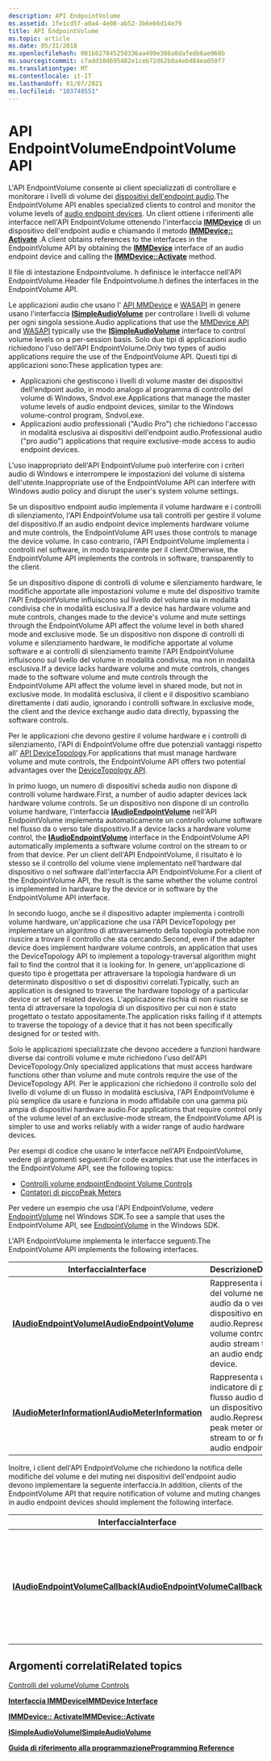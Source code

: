 ```yaml
---
description: API EndpointVolume
ms.assetid: 1fe1cd57-a0a4-4e08-ab52-3b6e66d14e79
title: API EndpointVolume
ms.topic: article
ms.date: 05/31/2018
ms.openlocfilehash: 081b827045250336aa499e386a8dafedb6ae068b
ms.sourcegitcommit: c7add10d695482e1ceb72d62b8a4ebd84ea050f7
ms.translationtype: MT
ms.contentlocale: it-IT
ms.lasthandoff: 01/07/2021
ms.locfileid: "103748551"
---
```

# <a name="endpointvolume-api"></a><span data-ttu-id="cbdd5-103">API EndpointVolume</span><span class="sxs-lookup"><span data-stu-id="cbdd5-103">EndpointVolume API</span></span>

<span data-ttu-id="cbdd5-104">L'API EndpointVolume consente ai client specializzati di controllare e monitorare i livelli di volume dei [dispositivi dell'endpoint audio](audio-endpoint-devices.md).</span><span class="sxs-lookup"><span data-stu-id="cbdd5-104">The EndpointVolume API enables specialized clients to control and monitor the volume levels of [audio endpoint devices](audio-endpoint-devices.md).</span></span> <span data-ttu-id="cbdd5-105">Un client ottiene i riferimenti alle interfacce nell'API EndpointVolume ottenendo l'interfaccia [**IMMDevice**](/windows/desktop/api/Mmdeviceapi/nn-mmdeviceapi-immdevice) di un dispositivo dell'endpoint audio e chiamando il metodo [**IMMDevice:: Activate**](/windows/desktop/api/Mmdeviceapi/nf-mmdeviceapi-immdevice-activate) .</span><span class="sxs-lookup"><span data-stu-id="cbdd5-105">A client obtains references to the interfaces in the EndpointVolume API by obtaining the [**IMMDevice**](/windows/desktop/api/Mmdeviceapi/nn-mmdeviceapi-immdevice) interface of an audio endpoint device and calling the [**IMMDevice::Activate**](/windows/desktop/api/Mmdeviceapi/nf-mmdeviceapi-immdevice-activate) method.</span></span>

<span data-ttu-id="cbdd5-106">Il file di intestazione Endpointvolume. h definisce le interfacce nell'API EndpointVolume.</span><span class="sxs-lookup"><span data-stu-id="cbdd5-106">Header file Endpointvolume.h defines the interfaces in the EndpointVolume API.</span></span>

<span data-ttu-id="cbdd5-107">Le applicazioni audio che usano l' [API MMDevice](mmdevice-api.md) e [WASAPI](wasapi.md) in genere usano l'interfaccia [**ISimpleAudioVolume**](/windows/desktop/api/Audioclient/nn-audioclient-isimpleaudiovolume) per controllare i livelli di volume per ogni singola sessione.</span><span class="sxs-lookup"><span data-stu-id="cbdd5-107">Audio applications that use the [MMDevice API](mmdevice-api.md) and [WASAPI](wasapi.md) typically use the [**ISimpleAudioVolume**](/windows/desktop/api/Audioclient/nn-audioclient-isimpleaudiovolume) interface to control volume levels on a per-session basis.</span></span> <span data-ttu-id="cbdd5-108">Solo due tipi di applicazioni audio richiedono l'uso dell'API EndpointVolume.</span><span class="sxs-lookup"><span data-stu-id="cbdd5-108">Only two types of audio applications require the use of the EndpointVolume API.</span></span> <span data-ttu-id="cbdd5-109">Questi tipi di applicazioni sono:</span><span class="sxs-lookup"><span data-stu-id="cbdd5-109">These application types are:</span></span>

-   <span data-ttu-id="cbdd5-110">Applicazioni che gestiscono i livelli di volume master dei dispositivi dell'endpoint audio, in modo analogo al programma di controllo del volume di Windows, Sndvol.exe.</span><span class="sxs-lookup"><span data-stu-id="cbdd5-110">Applications that manage the master volume levels of audio endpoint devices, similar to the Windows volume-control program, Sndvol.exe.</span></span>
-   <span data-ttu-id="cbdd5-111">Applicazioni audio professionali ("Audio Pro") che richiedono l'accesso in modalità esclusiva ai dispositivi dell'endpoint audio.</span><span class="sxs-lookup"><span data-stu-id="cbdd5-111">Professional audio ("pro audio") applications that require exclusive-mode access to audio endpoint devices.</span></span>

<span data-ttu-id="cbdd5-112">L'uso inappropriato dell'API EndpointVolume può interferire con i criteri audio di Windows e interrompere le impostazioni del volume di sistema dell'utente.</span><span class="sxs-lookup"><span data-stu-id="cbdd5-112">Inappropriate use of the EndpointVolume API can interfere with Windows audio policy and disrupt the user's system volume settings.</span></span>

<span data-ttu-id="cbdd5-113">Se un dispositivo endpoint audio implementa il volume hardware e i controlli di silenziamento, l'API EndpointVolume usa tali controlli per gestire il volume del dispositivo.</span><span class="sxs-lookup"><span data-stu-id="cbdd5-113">If an audio endpoint device implements hardware volume and mute controls, the EndpointVolume API uses those controls to manage the device volume.</span></span> <span data-ttu-id="cbdd5-114">In caso contrario, l'API EndpointVolume implementa i controlli nel software, in modo trasparente per il client.</span><span class="sxs-lookup"><span data-stu-id="cbdd5-114">Otherwise, the EndpointVolume API implements the controls in software, transparently to the client.</span></span>

<span data-ttu-id="cbdd5-115">Se un dispositivo dispone di controlli di volume e silenziamento hardware, le modifiche apportate alle impostazioni volume e mute del dispositivo tramite l'API EndpointVolume influiscono sul livello del volume sia in modalità condivisa che in modalità esclusiva.</span><span class="sxs-lookup"><span data-stu-id="cbdd5-115">If a device has hardware volume and mute controls, changes made to the device's volume and mute settings through the EndpointVolume API affect the volume level in both shared mode and exclusive mode.</span></span> <span data-ttu-id="cbdd5-116">Se un dispositivo non dispone di controlli di volume e silenziamento hardware, le modifiche apportate al volume software e ai controlli di silenziamento tramite l'API EndpointVolume influiscono sul livello del volume in modalità condivisa, ma non in modalità esclusiva.</span><span class="sxs-lookup"><span data-stu-id="cbdd5-116">If a device lacks hardware volume and mute controls, changes made to the software volume and mute controls through the EndpointVolume API affect the volume level in shared mode, but not in exclusive mode.</span></span> <span data-ttu-id="cbdd5-117">In modalità esclusiva, il client e il dispositivo scambiano direttamente i dati audio, ignorando i controlli software.</span><span class="sxs-lookup"><span data-stu-id="cbdd5-117">In exclusive mode, the client and the device exchange audio data directly, bypassing the software controls.</span></span>

<span data-ttu-id="cbdd5-118">Per le applicazioni che devono gestire il volume hardware e i controlli di silenziamento, l'API di EndpointVolume offre due potenziali vantaggi rispetto all' [API DeviceTopology](devicetopology-api.md).</span><span class="sxs-lookup"><span data-stu-id="cbdd5-118">For applications that must manage hardware volume and mute controls, the EndpointVolume API offers two potential advantages over the [DeviceTopology API](devicetopology-api.md).</span></span>

<span data-ttu-id="cbdd5-119">In primo luogo, un numero di dispositivi scheda audio non dispone di controlli volume hardware.</span><span class="sxs-lookup"><span data-stu-id="cbdd5-119">First, a number of audio adapter devices lack hardware volume controls.</span></span> <span data-ttu-id="cbdd5-120">Se un dispositivo non dispone di un controllo volume hardware, l'interfaccia [**IAudioEndpointVolume**](/windows/desktop/api/Endpointvolume/nn-endpointvolume-iaudioendpointvolume) nell'API EndpointVolume implementa automaticamente un controllo volume software nel flusso da o verso tale dispositivo.</span><span class="sxs-lookup"><span data-stu-id="cbdd5-120">If a device lacks a hardware volume control, the [**IAudioEndpointVolume**](/windows/desktop/api/Endpointvolume/nn-endpointvolume-iaudioendpointvolume) interface in the EndpointVolume API automatically implements a software volume control on the stream to or from that device.</span></span> <span data-ttu-id="cbdd5-121">Per un client dell'API EndpointVolume, il risultato è lo stesso se il controllo del volume viene implementato nell'hardware dal dispositivo o nel software dall'interfaccia API EndpointVolume.</span><span class="sxs-lookup"><span data-stu-id="cbdd5-121">For a client of the EndpointVolume API, the result is the same whether the volume control is implemented in hardware by the device or in software by the EndpointVolume API interface.</span></span>

<span data-ttu-id="cbdd5-122">In secondo luogo, anche se il dispositivo adapter implementa i controlli volume hardware, un'applicazione che usa l'API DeviceTopology per implementare un algoritmo di attraversamento della topologia potrebbe non riuscire a trovare il controllo che sta cercando.</span><span class="sxs-lookup"><span data-stu-id="cbdd5-122">Second, even if the adapter device does implement hardware volume controls, an application that uses the DeviceTopology API to implement a topology-traversal algorithm might fail to find the control that it is looking for.</span></span> <span data-ttu-id="cbdd5-123">In genere, un'applicazione di questo tipo è progettata per attraversare la topologia hardware di un determinato dispositivo o set di dispositivi correlati.</span><span class="sxs-lookup"><span data-stu-id="cbdd5-123">Typically, such an application is designed to traverse the hardware topology of a particular device or set of related devices.</span></span> <span data-ttu-id="cbdd5-124">L'applicazione rischia di non riuscire se tenta di attraversare la topologia di un dispositivo per cui non è stato progettato o testato appositamente.</span><span class="sxs-lookup"><span data-stu-id="cbdd5-124">The application risks failing if it attempts to traverse the topology of a device that it has not been specifically designed for or tested with.</span></span>

<span data-ttu-id="cbdd5-125">Solo le applicazioni specializzate che devono accedere a funzioni hardware diverse dai controlli volume e mute richiedono l'uso dell'API DeviceTopology.</span><span class="sxs-lookup"><span data-stu-id="cbdd5-125">Only specialized applications that must access hardware functions other than volume and mute controls require the use of the DeviceTopology API.</span></span> <span data-ttu-id="cbdd5-126">Per le applicazioni che richiedono il controllo solo del livello di volume di un flusso in modalità esclusiva, l'API EndpointVolume è più semplice da usare e funziona in modo affidabile con una gamma più ampia di dispositivi hardware audio.</span><span class="sxs-lookup"><span data-stu-id="cbdd5-126">For applications that require control only of the volume level of an exclusive-mode stream, the EndpointVolume API is simpler to use and works reliably with a wider range of audio hardware devices.</span></span>

<span data-ttu-id="cbdd5-127">Per esempi di codice che usano le interfacce nell'API EndpointVolume, vedere gli argomenti seguenti:</span><span class="sxs-lookup"><span data-stu-id="cbdd5-127">For code examples that use the interfaces in the EndpointVolume API, see the following topics:</span></span>

-   [<span data-ttu-id="cbdd5-128">Controlli volume endpoint</span><span class="sxs-lookup"><span data-stu-id="cbdd5-128">Endpoint Volume Controls</span></span>](endpoint-volume-controls.md)
-   [<span data-ttu-id="cbdd5-129">Contatori di picco</span><span class="sxs-lookup"><span data-stu-id="cbdd5-129">Peak Meters</span></span>](peak-meters.md)

<span data-ttu-id="cbdd5-130">Per vedere un esempio che usa l'API EndpointVolume, vedere [EndpointVolume](endpointvolume.md) nel Windows SDK.</span><span class="sxs-lookup"><span data-stu-id="cbdd5-130">To see a sample that uses the EndpointVolume API, see [EndpointVolume](endpointvolume.md) in the Windows SDK.</span></span>

<span data-ttu-id="cbdd5-131">L'API EndpointVolume implementa le interfacce seguenti.</span><span class="sxs-lookup"><span data-stu-id="cbdd5-131">The EndpointVolume API implements the following interfaces.</span></span>



| <span data-ttu-id="cbdd5-132">Interfaccia</span><span class="sxs-lookup"><span data-stu-id="cbdd5-132">Interface</span></span>                                                | <span data-ttu-id="cbdd5-133">Descrizione</span><span class="sxs-lookup"><span data-stu-id="cbdd5-133">Description</span></span>                                                                             |
|----------------------------------------------------------|-----------------------------------------------------------------------------------------|
| [<span data-ttu-id="cbdd5-134">**IAudioEndpointVolume**</span><span class="sxs-lookup"><span data-stu-id="cbdd5-134">**IAudioEndpointVolume**</span></span>](/windows/desktop/api/Endpointvolume/nn-endpointvolume-iaudioendpointvolume)     | <span data-ttu-id="cbdd5-135">Rappresenta i controlli del volume nel flusso audio da o verso un dispositivo endpoint audio.</span><span class="sxs-lookup"><span data-stu-id="cbdd5-135">Represents the volume controls on the audio stream to or from an audio endpoint device.</span></span> |
| [<span data-ttu-id="cbdd5-136">**IAudioMeterInformation**</span><span class="sxs-lookup"><span data-stu-id="cbdd5-136">**IAudioMeterInformation**</span></span>](/windows/desktop/api/Endpointvolume/nn-endpointvolume-iaudiometerinformation) | <span data-ttu-id="cbdd5-137">Rappresenta un indicatore di picco nel flusso audio da o verso un dispositivo endpoint audio.</span><span class="sxs-lookup"><span data-stu-id="cbdd5-137">Represents a peak meter on the audio stream to or from an audio endpoint device.</span></span>        |



 

<span data-ttu-id="cbdd5-138">Inoltre, i client dell'API EndpointVolume che richiedono la notifica delle modifiche del volume e del muting nei dispositivi dell'endpoint audio devono implementare la seguente interfaccia.</span><span class="sxs-lookup"><span data-stu-id="cbdd5-138">In addition, clients of the EndpointVolume API that require notification of volume and muting changes in audio endpoint devices should implement the following interface.</span></span>



| <span data-ttu-id="cbdd5-139">Interfaccia</span><span class="sxs-lookup"><span data-stu-id="cbdd5-139">Interface</span></span>                                                            | <span data-ttu-id="cbdd5-140">Descrizione</span><span class="sxs-lookup"><span data-stu-id="cbdd5-140">Description</span></span>                                                                                       |
|----------------------------------------------------------------------|---------------------------------------------------------------------------------------------------|
| [<span data-ttu-id="cbdd5-141">**IAudioEndpointVolumeCallback**</span><span class="sxs-lookup"><span data-stu-id="cbdd5-141">**IAudioEndpointVolumeCallback**</span></span>](/windows/desktop/api/Endpointvolume/nn-endpointvolume-iaudioendpointvolumecallback) | <span data-ttu-id="cbdd5-142">Fornisce notifiche in caso di modifica del livello di volume o di muting di un dispositivo dell'endpoint audio.</span><span class="sxs-lookup"><span data-stu-id="cbdd5-142">Provides notifications when the volume level or muting state of an audio endpoint device changes.</span></span> |



 

## <a name="related-topics"></a><span data-ttu-id="cbdd5-143">Argomenti correlati</span><span class="sxs-lookup"><span data-stu-id="cbdd5-143">Related topics</span></span>

<dl> <dt>

[<span data-ttu-id="cbdd5-144">Controlli del volume</span><span class="sxs-lookup"><span data-stu-id="cbdd5-144">Volume Controls</span></span>](volume-controls.md)
</dt> <dt>

[<span data-ttu-id="cbdd5-145">**Interfaccia IMMDevice**</span><span class="sxs-lookup"><span data-stu-id="cbdd5-145">**IMMDevice Interface**</span></span>](/windows/desktop/api/Mmdeviceapi/nn-mmdeviceapi-immdevice)
</dt> <dt>

[<span data-ttu-id="cbdd5-146">**IMMDevice:: Activate**</span><span class="sxs-lookup"><span data-stu-id="cbdd5-146">**IMMDevice::Activate**</span></span>](/windows/desktop/api/Mmdeviceapi/nf-mmdeviceapi-immdevice-activate)
</dt> <dt>

[<span data-ttu-id="cbdd5-147">**ISimpleAudioVolume**</span><span class="sxs-lookup"><span data-stu-id="cbdd5-147">**ISimpleAudioVolume**</span></span>](/windows/desktop/api/Audioclient/nn-audioclient-isimpleaudiovolume)
</dt> <dt>

[<span data-ttu-id="cbdd5-148">**Guida di riferimento alla programmazione**</span><span class="sxs-lookup"><span data-stu-id="cbdd5-148">**Programming Reference**</span></span>](programming-reference.md)
</dt> </dl>

 

 



